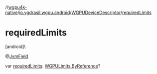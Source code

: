 //[wgpu4k-native](../../../index.md)/[io.ygdrasil.wgpu.android](../index.md)/[WGPUDeviceDescriptor](index.md)/[requiredLimits](required-limits.md)

# requiredLimits

[android]\

@[JvmField](https://kotlinlang.org/api/core/kotlin-stdlib/kotlin.jvm/-jvm-field/index.html)

var [requiredLimits](required-limits.md): [WGPULimits.ByReference](../-w-g-p-u-limits/-by-reference/index.md)?